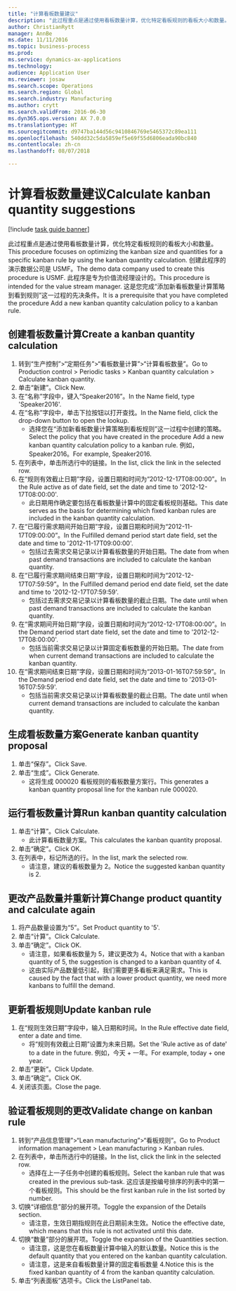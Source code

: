 ```yaml
--- 
title: "计算看板数量建议"
description: "此过程重点是通过使用看板数量计算，优化特定看板规则的看板大小和数量。"
author: ChristianRytt
manager: AnnBe
ms.date: 11/11/2016
ms.topic: business-process
ms.prod: 
ms.service: dynamics-ax-applications
ms.technology: 
audience: Application User
ms.reviewer: josaw
ms.search.scope: Operations
ms.search.region: Global
ms.search.industry: Manufacturing
ms.author: crytt
ms.search.validFrom: 2016-06-30
ms.dyn365.ops.version: AX 7.0.0
ms.translationtype: HT
ms.sourcegitcommit: d9747ba144d56c9410846769e5465372c89ea111
ms.openlocfilehash: 540dd32c5da5859ef5e69f55d6806eada90bc840
ms.contentlocale: zh-cn
ms.lasthandoff: 08/07/2018

---
```

# <a name="calculate-kanban-quantity-suggestions"></a><span data-ttu-id="a071b-103">计算看板数量建议</span><span class="sxs-lookup"><span data-stu-id="a071b-103">Calculate kanban quantity suggestions</span></span>

[!include [task guide banner](../../includes/task-guide-banner.md)]

<span data-ttu-id="a071b-104">此过程重点是通过使用看板数量计算，优化特定看板规则的看板大小和数量。</span><span class="sxs-lookup"><span data-stu-id="a071b-104">This procedure focuses on optimizing the kanban size and quantities for a specific kanban rule by using the kanban quantity calculation.</span></span> <span data-ttu-id="a071b-105">创建此程序的演示数据公司是 USMF。</span><span class="sxs-lookup"><span data-stu-id="a071b-105">The demo data company used to create this procedure is USMF.</span></span> <span data-ttu-id="a071b-106">此程序是专为价值流经理设计的。</span><span class="sxs-lookup"><span data-stu-id="a071b-106">This procedure is intended for the value stream manager.</span></span> <span data-ttu-id="a071b-107">这是您完成“添加新看板数量计算策略到看到规则”这一过程的先决条件。</span><span class="sxs-lookup"><span data-stu-id="a071b-107">It is a prerequisite that you have completed the procedure Add a new kanban quantity calculation policy to a kanban rule.</span></span>


## <a name="create-a-kanban-quantity-calculation"></a><span data-ttu-id="a071b-108">创建看板数量计算</span><span class="sxs-lookup"><span data-stu-id="a071b-108">Create a kanban quantity calculation</span></span>
1. <span data-ttu-id="a071b-109">转到“生产控制”>“定期任务”>“看板数量计算”>“计算看板数量”。</span><span class="sxs-lookup"><span data-stu-id="a071b-109">Go to Production control > Periodic tasks > Kanban quantity calculation > Calculate kanban quantity.</span></span>
2. <span data-ttu-id="a071b-110">单击“新建”。</span><span class="sxs-lookup"><span data-stu-id="a071b-110">Click New.</span></span>
3. <span data-ttu-id="a071b-111">在“名称”字段中，键入“Speaker2016”。</span><span class="sxs-lookup"><span data-stu-id="a071b-111">In the Name field, type 'Speaker2016'.</span></span>
4. <span data-ttu-id="a071b-112">在“名称”字段中，单击下拉按钮以打开查找。</span><span class="sxs-lookup"><span data-stu-id="a071b-112">In the Name field, click the drop-down button to open the lookup.</span></span>
    * <span data-ttu-id="a071b-113">选择您在“添加新看板数量计算策略到看板规则”这一过程中创建的策略。</span><span class="sxs-lookup"><span data-stu-id="a071b-113">Select the policy that you have created in the procedure Add a new kanban quantity calculation policy to a kanban rule.</span></span> <span data-ttu-id="a071b-114">例如，Speaker2016。</span><span class="sxs-lookup"><span data-stu-id="a071b-114">For example, Speaker2016.</span></span>  
5. <span data-ttu-id="a071b-115">在列表中，单击所选行中的链接。</span><span class="sxs-lookup"><span data-stu-id="a071b-115">In the list, click the link in the selected row.</span></span>
6. <span data-ttu-id="a071b-116">在“规则有效截止日期”字段，设置日期和时间为“2012-12-17T08:00:00”。</span><span class="sxs-lookup"><span data-stu-id="a071b-116">In the Rule active as of date field, set the date and time to '2012-12-17T08:00:00'.</span></span>
    * <span data-ttu-id="a071b-117">此日期用作确定要包括在看板数量计算中的固定看板规则基础。</span><span class="sxs-lookup"><span data-stu-id="a071b-117">This date serves as the basis for determining which fixed kanban rules are included in the kanban quantity calculation.</span></span>  
7. <span data-ttu-id="a071b-118">在“已履行需求期间开始日期”字段，设置日期和时间为“2012-11-17T09:00:00”。</span><span class="sxs-lookup"><span data-stu-id="a071b-118">In the Fulfilled demand period start date field, set the date and time to '2012-11-17T09:00:00'.</span></span>
    * <span data-ttu-id="a071b-119">包括过去需求交易记录以计算看板数量的开始日期。</span><span class="sxs-lookup"><span data-stu-id="a071b-119">The date from when past demand transactions are included to calculate the kanban quantity.</span></span>  
8. <span data-ttu-id="a071b-120">在“已履行需求期间结束日期”字段，设置日期和时间为“2012-12-17T07:59:59”。</span><span class="sxs-lookup"><span data-stu-id="a071b-120">In the Fulfilled demand period end date field, set the date and time to '2012-12-17T07:59:59'.</span></span>
    * <span data-ttu-id="a071b-121">包括过去需求交易记录以计算看板数量的截止日期。</span><span class="sxs-lookup"><span data-stu-id="a071b-121">The date until when past demand transactions are included to calculate the kanban quantity.</span></span>  
9. <span data-ttu-id="a071b-122">在“需求期间开始日期”字段，设置日期和时间为“2012-12-17T08:00:00”。</span><span class="sxs-lookup"><span data-stu-id="a071b-122">In the Demand period start date field, set the date and time to '2012-12-17T08:00:00'.</span></span>
    * <span data-ttu-id="a071b-123">包括当前需求交易记录以计算固定看板数量的开始日期。</span><span class="sxs-lookup"><span data-stu-id="a071b-123">The date from when current demand transactions are included to calculate the kanban quantity.</span></span>  
10. <span data-ttu-id="a071b-124">在“需求期间结束日期”字段，设置日期和时间为“2013-01-16T07:59:59”。</span><span class="sxs-lookup"><span data-stu-id="a071b-124">In the Demand period end date field, set the date and time to '2013-01-16T07:59:59'.</span></span>
    * <span data-ttu-id="a071b-125">包括当前需求交易记录以计算看板数量的截止日期。</span><span class="sxs-lookup"><span data-stu-id="a071b-125">The date until when current demand transactions are included to calculate the kanban quantity.</span></span>  

## <a name="generate-kanban-quantity-proposal"></a><span data-ttu-id="a071b-126">生成看板数量方案</span><span class="sxs-lookup"><span data-stu-id="a071b-126">Generate kanban quantity proposal</span></span>
1. <span data-ttu-id="a071b-127">单击“保存”。</span><span class="sxs-lookup"><span data-stu-id="a071b-127">Click Save.</span></span>
2. <span data-ttu-id="a071b-128">单击“生成”。</span><span class="sxs-lookup"><span data-stu-id="a071b-128">Click Generate.</span></span>
    * <span data-ttu-id="a071b-129">这将生成 000020 看板规则的看板数量方案行。</span><span class="sxs-lookup"><span data-stu-id="a071b-129">This generates a kanban quantity proposal line for the kanban rule 000020.</span></span>  

## <a name="run-kanban-quantity-calculation"></a><span data-ttu-id="a071b-130">运行看板数量计算</span><span class="sxs-lookup"><span data-stu-id="a071b-130">Run kanban quantity calculation</span></span>
1. <span data-ttu-id="a071b-131">单击“计算”。</span><span class="sxs-lookup"><span data-stu-id="a071b-131">Click Calculate.</span></span>
    * <span data-ttu-id="a071b-132">此计算看板数量方案。</span><span class="sxs-lookup"><span data-stu-id="a071b-132">This calculates the kanban quantity proposal.</span></span>  
2. <span data-ttu-id="a071b-133">单击“确定”。</span><span class="sxs-lookup"><span data-stu-id="a071b-133">Click OK.</span></span>
3. <span data-ttu-id="a071b-134">在列表中，标记所选的行。</span><span class="sxs-lookup"><span data-stu-id="a071b-134">In the list, mark the selected row.</span></span>
    * <span data-ttu-id="a071b-135">请注意，建议的看板数量为 2。</span><span class="sxs-lookup"><span data-stu-id="a071b-135">Notice the suggested kanban quantity is 2.</span></span>  

## <a name="change-product-quantity-and-calculate-again"></a><span data-ttu-id="a071b-136">更改产品数量并重新计算</span><span class="sxs-lookup"><span data-stu-id="a071b-136">Change product quantity and calculate again</span></span>
1. <span data-ttu-id="a071b-137">将产品数量设置为“5”。</span><span class="sxs-lookup"><span data-stu-id="a071b-137">Set Product quantity to '5'.</span></span>
2. <span data-ttu-id="a071b-138">单击“计算”。</span><span class="sxs-lookup"><span data-stu-id="a071b-138">Click Calculate.</span></span>
3. <span data-ttu-id="a071b-139">单击“确定”。</span><span class="sxs-lookup"><span data-stu-id="a071b-139">Click OK.</span></span>
    * <span data-ttu-id="a071b-140">请注意，如果看板数量为 5，建议更改为 4。</span><span class="sxs-lookup"><span data-stu-id="a071b-140">Notice that with a kanban quantity of 5, the suggestion is changed to a kanban quantity of 4.</span></span>  
    * <span data-ttu-id="a071b-141">这由实际产品数量低引起，我们需要更多看板来满足需求。</span><span class="sxs-lookup"><span data-stu-id="a071b-141">This is caused by the fact that with a lower product quantity, we need more kanbans to fulfill the demand.</span></span>  

## <a name="update-kanban-rule"></a><span data-ttu-id="a071b-142">更新看板规则</span><span class="sxs-lookup"><span data-stu-id="a071b-142">Update kanban rule</span></span>
1. <span data-ttu-id="a071b-143">在“规则生效日期”字段中，输入日期和时间。</span><span class="sxs-lookup"><span data-stu-id="a071b-143">In the Rule effective date field, enter a date and time.</span></span>
    * <span data-ttu-id="a071b-144">将“规则有效截止日期”设置为未来日期。</span><span class="sxs-lookup"><span data-stu-id="a071b-144">Set the 'Rule active as of date' to a date in the future.</span></span> <span data-ttu-id="a071b-145">例如，今天 + 一年。</span><span class="sxs-lookup"><span data-stu-id="a071b-145">For example, today + one year.</span></span>  
2. <span data-ttu-id="a071b-146">单击“更新”。</span><span class="sxs-lookup"><span data-stu-id="a071b-146">Click Update.</span></span>
3. <span data-ttu-id="a071b-147">单击“确定”。</span><span class="sxs-lookup"><span data-stu-id="a071b-147">Click OK.</span></span>
4. <span data-ttu-id="a071b-148">关闭该页面。</span><span class="sxs-lookup"><span data-stu-id="a071b-148">Close the page.</span></span>

## <a name="validate-change-on-kanban-rule"></a><span data-ttu-id="a071b-149">验证看板规则的更改</span><span class="sxs-lookup"><span data-stu-id="a071b-149">Validate change on kanban rule</span></span>
1. <span data-ttu-id="a071b-150">转到“产品信息管理”>“Lean manufacturing”>“看板规则”。</span><span class="sxs-lookup"><span data-stu-id="a071b-150">Go to Product information management > Lean manufacturing > Kanban rules.</span></span>
2. <span data-ttu-id="a071b-151">在列表中，单击所选行中的链接。</span><span class="sxs-lookup"><span data-stu-id="a071b-151">In the list, click the link in the selected row.</span></span>
    * <span data-ttu-id="a071b-152">选择在上一子任务中创建的看板规则。</span><span class="sxs-lookup"><span data-stu-id="a071b-152">Select the kanban rule that was created in the previous sub-task.</span></span> <span data-ttu-id="a071b-153">这应该是按编号排序的列表中的第一个看板规则。</span><span class="sxs-lookup"><span data-stu-id="a071b-153">This should be the first kanban rule in the list sorted by number.</span></span>  
3. <span data-ttu-id="a071b-154">切换“详细信息”部分的展开项。</span><span class="sxs-lookup"><span data-stu-id="a071b-154">Toggle the expansion of the Details section.</span></span>
    * <span data-ttu-id="a071b-155">请注意，生效日期指规则在此日期前未生效。</span><span class="sxs-lookup"><span data-stu-id="a071b-155">Notice the effective date, which means that this rule is not activated until this date.</span></span>  
4. <span data-ttu-id="a071b-156">切换“数量”部分的展开项。</span><span class="sxs-lookup"><span data-stu-id="a071b-156">Toggle the expansion of the Quantities section.</span></span>
    * <span data-ttu-id="a071b-157">请注意，这是您在看板数量计算中输入的默认数量。</span><span class="sxs-lookup"><span data-stu-id="a071b-157">Notice this is the default quantity that you entered on the kanban quantity calculation.</span></span>  
    * <span data-ttu-id="a071b-158">请注意，这是来自看板数量计算的固定看板数量 4.</span><span class="sxs-lookup"><span data-stu-id="a071b-158">Notice this is the fixed kanban quantity of 4 from the kanban quantity calculation.</span></span>  
5. <span data-ttu-id="a071b-159">单击“列表面板”选项卡。</span><span class="sxs-lookup"><span data-stu-id="a071b-159">Click the ListPanel tab.</span></span>


